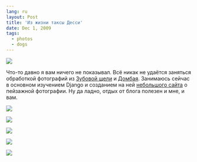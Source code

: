 ```yaml
---
lang: ru
layout: Post
title: 'Из жизни таксы Десси'
date: Dec 1, 2009
tags:
  - photos
  - dogs
---
```


![](photo://_MG_3202)

Что-то давно я вам ничего не показывал. Всё никак не удаётся заняться обработкой фотографий из [Зубовой щели](http://morning.photos/travel/zubova-schel) и [Домбая](http://morning.photos/travel/dombai). Занимаюсь сейчас в основном изучением Django и созданием на ней [небольшого сайта](http://twitter.com/Landscapists) о пейзажной фотографии. Ну да ладно, отдых от блога полезен и мне, и вам.

<!--more-->

![](/images/blog/2009-11-10-5D-3092-Artem-Sapegin.jpg)

![](/images/blog/2009-11-10-5D-3101-Artem-Sapegin.jpg)

![](photo://2009-11-10_5D_3103_Artem_Sapegin)

![](/images/blog/MG-3189.jpg)

![](/images/blog/MG-3193.jpg)
